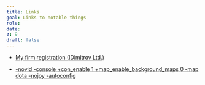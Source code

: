 ```yaml
---
title: Links
goal: Links to notable things
role:
date:
z: 9
draft: false
---
```


- [My firm registration (IDimitrov Ltd.)](https://portal.registryagency.bg/CR/en/Reports/ActiveConditionTabResult?uic=207693833)

- [-novid -console +con_enable 1 +map_enable_background_maps 0 -map dota -nojoy -autoconfig](https://afkgaming.com/dota2/news/7715-dota-2-launch-options-how-to-boost-fps-and-increase-performance)
